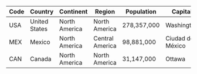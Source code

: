 | Code | Country | Continent | Region | Population | Capital |
| --- | --- | --- | --- | --- | --- |
| USA | United States | North America | North America | 278,357,000 | Washington |
| MEX | Mexico | North America | Central America | 98,881,000 | Ciudad de México |
| CAN | Canada | North America | North America | 31,147,000 | Ottawa |
